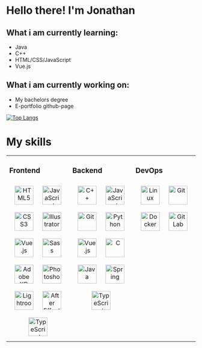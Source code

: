 # Hello there! I'm Jonathan
## What i am currently learning:
- Java
- C++
- HTML/CSS/JavaScript
- Vue.js

## What i am currently working on:
- My bachelors degree
- E-portfolio github-page

[![Top Langs](https://github-readme-stats.vercel.app/api/top-langs/?username=jonathhl&hide=css)](https://github.com/jonathhl/github-readme-stats)

# My skills
<table><tr><td valign="top" width="33%">
  
### Frontend
  <div align="center">
    <img style="margin: 10px" src="https://profilinator.rishav.dev/skills-assets/html5-original-wordmark.svg"       alt="HTML5" height="50" />
    <img style="margin: 10px" src="https://profilinator.rishav.dev/skills-assets/javascript-original.svg"           alt="JavaScript" height="50" />
    <img style="margin: 10px" src="https://profilinator.rishav.dev/skills-assets/css3-original-wordmark.svg"         alt="CSS3" height="50" />
    <img style="margin: 10px" src="https://profilinator.rishav.dev/skills-assets/adobe_illustrator-icon.svg"         alt="Illustrator" height="50" />
    <img style="margin: 10px" src="https://profilinator.rishav.dev/skills-assets/vuejs-original-wordmark.svg" alt="Vue.js" height="50" />  
    <img style="margin: 10px" src="https://profilinator.rishav.dev/skills-assets/sass-original.svg" alt="Sass" height="50" />  
    <img style="margin: 10px" src="https://profilinator.rishav.dev/skills-assets/adobexd.png" alt="Adobe XD" height="50" />  
    <img style="margin: 10px" src="https://profilinator.rishav.dev/skills-assets/photoshop-plain.svg" alt="Photoshop" height="50" />  
    <img style="margin: 10px" src="https://profilinator.rishav.dev/skills-assets/lightroom.png" alt="Lightroom" height="50" />  
    <img style="margin: 10px" src="https://profilinator.rishav.dev/skills-assets/aftereffects.png" alt="After Effects" height="50" />
    <img style="margin: 10px" src="https://profilinator.rishav.dev/skills-assets/typescript-original.svg" alt="TypeScript" height="50" />  
  </div>
</td><td valign="top" width="33%">
  

### Backend
  <div align="center">
    <img style="margin: 10px" src="https://profilinator.rishav.dev/skills-assets/cplusplus-original.svg"           alt="C++" height="50" />
    <img style="margin: 10px" src="https://profilinator.rishav.dev/skills-assets/javascript-original.svg"         alt="JavaScript" height="50" />
    <img style="margin: 10px" src="https://profilinator.rishav.dev/skills-assets/git-scm-icon.svg" alt="Git"       height="50" />  
    <img style="margin: 10px" src="https://profilinator.rishav.dev/skills-assets/python-original.svg"             alt="Python" height="50" />
    <img style="margin: 10px" src="https://profilinator.rishav.dev/skills-assets/vuejs-original-wordmark.svg" alt="Vue.js" height="50" />
    <img style="margin: 10px" src="https://profilinator.rishav.dev/skills-assets/c-original.svg" alt="C" height="50" /> 
    <img style="margin: 10px" src="https://profilinator.rishav.dev/skills-assets/java-original-wordmark.svg" alt="Java" height="50" />  
    <img style="margin: 10px" src="https://profilinator.rishav.dev/skills-assets/springio-icon.svg" alt="Spring" height="50" />
    <img style="margin: 10px" src="https://profilinator.rishav.dev/skills-assets/typescript-original.svg" alt="TypeScript" height="50" />  
  </div>
</td><td valign="top" width="33%">
  

### DevOps
  <div align="center">
    <img style="margin: 10px" src="https://profilinator.rishav.dev/skills-assets/linux-original.svg"               alt="Linux" height="50" />  
    <img style="margin: 10px" src="https://profilinator.rishav.dev/skills-assets/git-scm-icon.svg" alt="Git"       height="50" />  
    <img style="margin: 10px" src="https://profilinator.rishav.dev/skills-assets/docker-original-wordmark.svg" alt="Docker" height="50" />  
    <img style="margin: 10px" src="https://profilinator.rishav.dev/skills-assets/gitlab.svg" alt="GitLab" height="50" />  
</td></tr></table>
